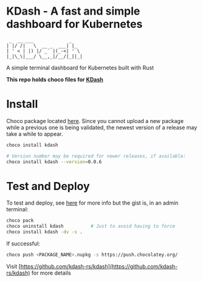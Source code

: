# KDash - A fast and simple dashboard for Kubernetes

```
 _  __ ___             _
| |/ /|   \  __ _  ___| |_
| ' < | |) |/ _` |(_-<| ' \
|_|\_\|___/ \__,_|/__/|_||_|
```

A simple terminal dashboard for Kubernetes built with Rust

**This repo holds choco files for [KDash](https://github.com/kdash-rs/kdash)**

# Install

Choco package located [here](https://community.chocolatey.org/packages/kdash). Since you cannot upload a new package while a previous one is being validated, the newest version of a release may take a while to appear.

```bash
choco install kdash

# Version number may be required for newer releases, if available:
choco install kdash --version=0.0.6
```

# Test and Deploy

To test and deploy, see [here](https://chocolatey.org/courses/creating-chocolatey-packages/building-testing-and-pushing) for more info but the gist is, in an admin terminal:

```bash
choco pack
choco uninstall kdash          # Just to avoid having to force
choco install kdash -dv -s .
```

If successful:

```bash
choco push <PACKAGE_NAME>.nupkg -s https://push.chocolatey.org/
```

Visit [https://github.com/kdash-rs/kdash](https://github.com/kdash-rs/kdash) for more details
